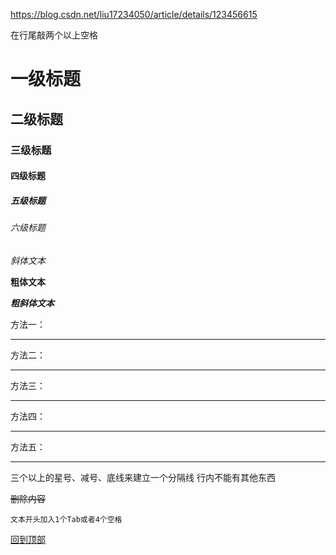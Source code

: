 https://blog.csdn.net/liu17234050/article/details/123456615

在行尾敲两个以上空格

# 一级标题
## 二级标题
### 三级标题
#### 四级标题
##### 五级标题
###### 六级标题

*斜体文本*

**粗体文本**

***粗斜体文本***

方法一：
***
 
方法二：
* * *
 
方法三：
*****
 
方法四：
- - -
 
方法五：

---------

三个以上的星号、减号、底线来建立一个分隔线
行内不能有其他东西

~~删除内容~~

    文本开头加入1个Tab或者4个空格

[回到顶部](#readme)
